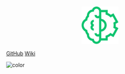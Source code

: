 <p align = "center"> <img src="./imagens/logo.png" height="100px" width="100px" /> </p>

[GitHub](https://github.com/ResidenciaTICBrisa/06_AcompanhamentoEnsinoMedio)
[Wiki](./README.md)

![color](#64de81)